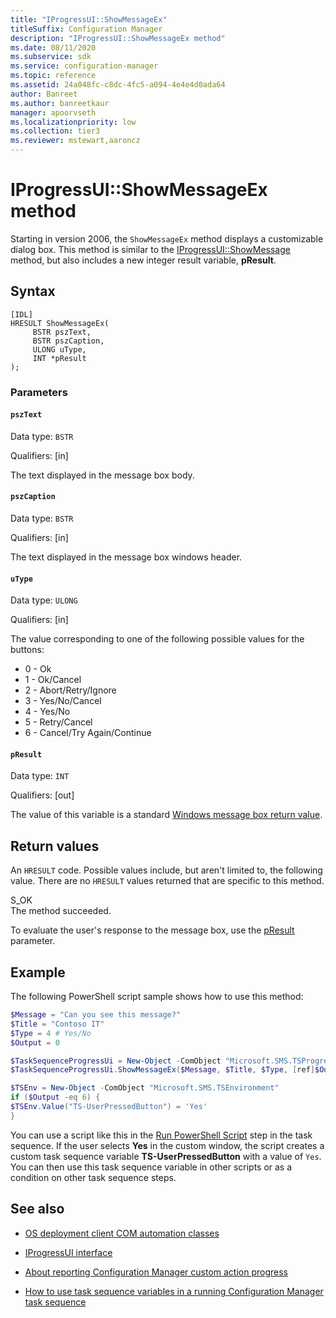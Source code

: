```yaml
---
title: "IProgressUI::ShowMessageEx"
titleSuffix: Configuration Manager
description: "IProgressUI::ShowMessageEx method"
ms.date: 08/11/2020
ms.subservice: sdk
ms.service: configuration-manager
ms.topic: reference
ms.assetid: 24a048fc-c8dc-4fc5-a094-4e4e4d0ada64
author: Banreet
ms.author: banreetkaur
manager: apoorvseth
ms.localizationpriority: low
ms.collection: tier3
ms.reviewer: mstewart,aaroncz 
---
```


# IProgressUI::ShowMessageEx method

<!--6448458-->

Starting in version 2006, the `ShowMessageEx` method displays a customizable dialog box. This method is similar to the [IProgressUI::ShowMessage](iprogressui--showmessage-method.md) method, but also includes a new integer result variable, **pResult**.

## Syntax  

```
[IDL]  
HRESULT ShowMessageEx(  
     BSTR pszText,  
     BSTR pszCaption,  
     ULONG uType,
     INT *pResult
);  
```  

### Parameters  

#### `pszText`

Data type: `BSTR`  

Qualifiers: [in]

The text displayed in the message box body.
  
#### `pszCaption`

Data type: `BSTR`  

Qualifiers: [in]  

The text displayed in the message box windows header.

#### `uType`

Data type: `ULONG`  

Qualifiers: [in]

The value corresponding to one of the following possible values for the buttons:

- 0 - Ok
- 1 - Ok/Cancel
- 2 - Abort/Retry/Ignore
- 3 - Yes/No/Cancel
- 4 - Yes/No
- 5 - Retry/Cancel
- 6 - Cancel/Try Again/Continue

#### `pResult`

Data type: `INT`

Qualifiers: [out]

The value of this variable is a standard [Windows message box return value](/windows/win32/api/winuser/nf-winuser-messagebox#return-value).

## Return values

An `HRESULT` code. Possible values include, but aren't limited to, the following value. There are no `HRESULT` values returned that are specific to this method.

S_OK  
The method succeeded.  

To evaluate the user's response to the message box, use the [pResult](#presult) parameter.

## Example

The following PowerShell script sample shows how to use this method:

```PowerShell
$Message = "Can you see this message?"
$Title = "Contoso IT"
$Type = 4 # Yes/No
$Output = 0

$TaskSequenceProgressUi = New-Object -ComObject "Microsoft.SMS.TSProgressUI"
$TaskSequenceProgressUi.ShowMessageEx($Message, $Title, $Type, [ref]$Output)

$TSEnv = New-Object -ComObject "Microsoft.SMS.TSEnvironment"
if ($Output -eq 6) {
$TSEnv.Value("TS-UserPressedButton") = 'Yes'
}
```

You can use a script like this in the [Run PowerShell Script](../../../../../osd/understand/task-sequence-steps.md#BKMK_RunPowerShellScript) step in the task sequence. If the user selects **Yes** in the custom window, the script creates a custom task sequence variable **TS-UserPressedButton** with a value of `Yes`. You can then use this task sequence variable in other scripts or as a condition on other task sequence steps.

## See also

- [OS deployment client COM automation classes](operating-system-deployment-client-com-automation-classes.md)  

- [IProgressUI interface](iprogressui-interface.md)  

- [About reporting Configuration Manager custom action progress](../../../../osd/about-reporting-configuration-manager-custom-action-progress.md)  

- [How to use task sequence variables in a running Configuration Manager task sequence](../../../../osd/how-to-use-task-sequence-variables-in-a-running-task-sequence.md)
